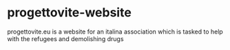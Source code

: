# progettovite-website
progettovite.eu is a website for an italina association which is tasked to help with the refugees and demolishing drugs
